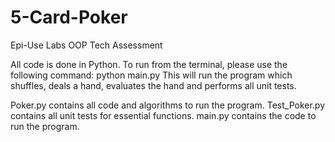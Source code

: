 # 5-Card-Poker
Epi-Use Labs OOP Tech Assessment

All code is done in Python. 
To run from the terminal, please use the following command: python main.py
This will run the program which shuffles, deals a hand, evaluates the hand and performs all unit tests.

Poker.py contains all code and algorithms to run the program.
Test_Poker.py contains all unit tests for essential functions.
main.py contains the code to run the program.
